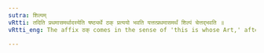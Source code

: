 ```yaml
---
sutra: शिल्पम्
vRtti: तदिति प्रथमासमर्थादस्येति षष्ठ्यर्थे ठक् प्रत्ययो भवति यत्तत्प्रथमासमर्थं शिल्पं चेत्तद्भवति ॥
vRtti_eng: The affix ठक् comes in the sense of 'this is whose Art,' after a word denoting Art, in the first case in construction.

---
```

